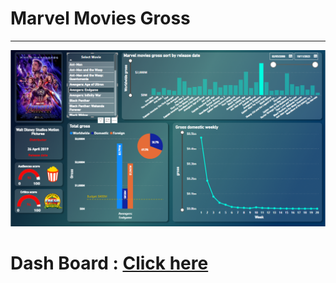 # Marvel Movies Gross 
---
![Preview](Marvel_Movies_Gross/Preview.png)

# Dash Board : [Click here](https://app.powerbi.com/view?r=eyJrIjoiOGUxNzEwNjMtYWZiZi00MGJlLWJmYjQtMDY4NDhhMGI3MTgxIiwidCI6IjZmNDQzMmRjLTIwZDItNDQxZC1iMWRiLWFjMzM4MGJhNjMzZCIsImMiOjEwfQ%3D%3D)
